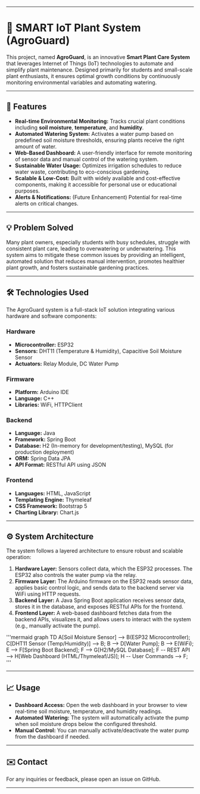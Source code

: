 -----

# 🌿 SMART IoT Plant System (AgroGuard)

This project, named **AgroGuard**, is an innovative **Smart Plant Care System** that leverages Internet of Things (IoT) technologies to automate and simplify plant maintenance. Designed primarily for students and small-scale plant enthusiasts, it ensures optimal growth conditions by continuously monitoring environmental variables and automating watering.

-----

## 🌟 Features

  * **Real-time Environmental Monitoring:** Tracks crucial plant conditions including **soil moisture**, **temperature**, and **humidity**.
  * **Automated Watering System:** Activates a water pump based on predefined soil moisture thresholds, ensuring plants receive the right amount of water.
  * **Web-Based Dashboard:** A user-friendly interface for remote monitoring of sensor data and manual control of the watering system.
  * **Sustainable Water Usage:** Optimizes irrigation schedules to reduce water waste, contributing to eco-conscious gardening.
  * **Scalable & Low-Cost:** Built with widely available and cost-effective components, making it accessible for personal use or educational purposes.
  * **Alerts & Notifications:** (Future Enhancement) Potential for real-time alerts on critical changes.

-----

## 💡 Problem Solved

Many plant owners, especially students with busy schedules, struggle with consistent plant care, leading to overwatering or underwatering. This system aims to mitigate these common issues by providing an intelligent, automated solution that reduces manual intervention, promotes healthier plant growth, and fosters sustainable gardening practices.

-----

## 🛠️ Technologies Used

The AgroGuard system is a full-stack IoT solution integrating various hardware and software components:

### Hardware

  * **Microcontroller:** ESP32
  * **Sensors:** DHT11 (Temperature & Humidity), Capacitive Soil Moisture Sensor
  * **Actuators:** Relay Module, DC Water Pump

### Firmware

  * **Platform:** Arduino IDE
  * **Language:** C++
  * **Libraries:** WiFi, HTTPClient

### Backend

  * **Language:** Java
  * **Framework:** Spring Boot
  * **Database:** H2 (In-memory for development/testing), MySQL (for production deployment)
  * **ORM:** Spring Data JPA
  * **API Format:** RESTful API using JSON

### Frontend

  * **Languages:** HTML, JavaScript
  * **Templating Engine:** Thymeleaf
  * **CSS Framework:** Bootstrap 5
  * **Charting Library:** Chart.js

-----

## ⚙️ System Architecture

The system follows a layered architecture to ensure robust and scalable operation:

1.  **Hardware Layer:** Sensors collect data, which the ESP32 processes. The ESP32 also controls the water pump via the relay.
2.  **Firmware Layer:** The Arduino firmware on the ESP32 reads sensor data, applies basic control logic, and sends data to the backend server via WiFi using HTTP requests.
3.  **Backend Layer:** A Java Spring Boot application receives sensor data, stores it in the database, and exposes RESTful APIs for the frontend.
4.  **Frontend Layer:** A web-based dashboard fetches data from the backend APIs, visualizes it, and allows users to interact with the system (e.g., manually activate the pump).


'''mermaid
graph TD
    A[Soil Moisture Sensor] --> B(ESP32 Microcontroller);
    C[DHT11 Sensor (Temp/Humidity)] --> B;
    B --> D[Water Pump];
    B --> E(WiFi);
    E --> F[Spring Boot Backend];
    F --> G[H2/MySQL Database];
    F -- REST API --> H[Web Dashboard (HTML/Thymeleaf/JS)];
    H -- User Commands --> F;
'''

-----

## 📈 Usage

  * **Dashboard Access:** Open the web dashboard in your browser to view real-time soil moisture, temperature, and humidity readings.
  * **Automated Watering:** The system will automatically activate the pump when soil moisture drops below the configured threshold.
  * **Manual Control:** You can manually activate/deactivate the water pump from the dashboard if needed.

-----

## ✉️ Contact

For any inquiries or feedback, please open an issue on GitHub.

-----
